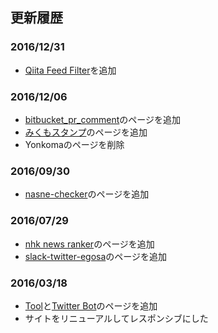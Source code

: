 更新履歴
----

### 2016/12/31
* [Qiita Feed Filter](/userscript#qiita-feed-filter)を追加

### 2016/12/06
* [bitbucket_pr_comment](/tool#bitbucket-pr-comment)のページを追加
* [みくもスタンプ](/web#mikumo-stamp)のページを追加
* Yonkomaのページを削除

### 2016/09/30
* [nasne-checker](/tool#nasne-checker)のページを追加

### 2016/07/29
* [nhk news ranker](/twitterbot/#nhk_news_ranker)のページを追加
* [slack-twitter-egosa](/tool#slack-twitter-egosa)のページを追加

### 2016/03/18
* [Tool](/tool)と[Twitter Bot](/twitterbot)のページを追加
* サイトをリニューアルしてレスポンシブにした

<!--
### 2016/02/14
* [Whisper Button](http://abcang.net/chrome#whisper_button)を更新

### 2015/12/31
* [SteamTrend](/desktop#SteamTrend)を公開

### 2015/08/13
* [Ika-Ring-Extender](/userscript#ika_ring_extender)を追加

### 2015/07/15
* Gruppi閉鎖に伴い、ページを削除

### 2015/01/05
* [棒読みちゃんforツイキャス](/chrome#bouyomi_for_twicas)を更新

### 2014/11/30
* 更新履歴を載せるようにした
* [みくもファンクラブ](/web#mikumo)を設置

-->
